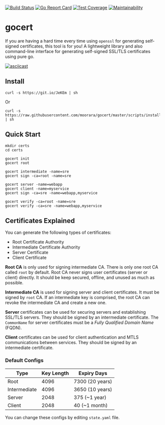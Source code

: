 [![Build Status][workflow-image]][workflow-url]
[![Go Report Card][goreport-image]][goreport-url]
[![Test Coverage][coverage-image]][coverage-url]
[![Maintainability][maintainability-image]][maintainability-url]

# gocert

If you are having a hard time every time using `openssl` for generating self-signed certificates, this tool is for you!
A lightweight library and also command-line interface for generating self-signed SSL/TLS certificates using pure go.

[![asciicast](https://asciinema.org/a/vGNpB4ClRhBBoR3KOH6EVRzpH.svg)](https://asciinema.org/a/vGNpB4ClRhBBoR3KOH6EVRzpH)

## Install

```
curl -s https://git.io/JeKEm | sh
```

Or

```
curl -s https://raw.githubusercontent.com/moorara/gocert/master/scripts/install.sh | sh
```

## Quick Start

```
mkdir certs
cd certs

gocert init
gocert root

gocert intermediate -name=sre
gocert sign -ca=root -name=sre

gocert server -name=webapp
gocert client -name=myservice
gocert sign -ca=sre -name=webapp,myservice

gocert verify -ca=root -name=sre
gocert verify -ca=sre -name=webapp,myservice
```

## Certificates Explained

You can generate the following types of certificates:

  - Root Certificate Authority
  - Intermediate Certificate Authority
  - Server Certificate
  - Client Certificate

**Root CA** is only used for signing intermediate CA.
There is only one root CA called `root` by default.
Root CA never signs user certificates (server or client) directly.
It should be keep secured, offline, and unused as much as possible.

**Intermediate CA** is used for signing server and client certificates.
It must be signed by `root` CA.
If an intermediate key is comprised, the root CA can revoke the intermediate CA and create a new one.

**Server** certificates can be used for securing servers and establishing SSL/TLS servers.
They should be signed by an intermediate certificate.
The `CommonName` for server certificates must be a *Fully Qualified Domain Name* (FQDN).

**Client** certificates can be used for client authentication and MTLS communications between services.
They should be signed by an intermediate certificate.

### Default Configs

| Type         | Key Length | Expiry Days     |
| ------------ | ---------- | --------------- |
| Root         | 4096       | 7300 (20 years) |
| Intermediate | 4096       | 3650 (10 years) |
| Server       | 2048       | 375 (~1 year)   |
| Client       | 2048       | 40 (~1 month)   |

You can change these configs by editing `state.yaml` file.


[workflow-url]: https://github.com/moorara/gocert/actions
[workflow-image]: https://github.com/moorara/gocert/workflows/Main/badge.svg
[goreport-url]: https://goreportcard.com/report/github.com/moorara/gocert
[goreport-image]: https://goreportcard.com/badge/github.com/moorara/gocert
[coverage-url]: https://codeclimate.com/github/moorara/gocert/test_coverage
[coverage-image]: https://api.codeclimate.com/v1/badges/c42cb8902ef865a053eb/test_coverage
[maintainability-url]: https://codeclimate.com/github/moorara/gocert/maintainability
[maintainability-image]: https://api.codeclimate.com/v1/badges/c42cb8902ef865a053eb/maintainability
